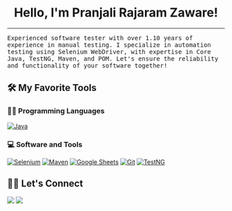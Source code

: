 <h1 align="center">Hello, I'm Pranjali Rajaram Zaware!</h1>

<!--<img src="https://media.giphy.com/media/hvRJCLFzcasrR4ia7z/giphy.gif" width="30"></h1>-->
<!-- <img src="https://komarev.com/ghpvc/?username=yashitanamdeo&label=Profile%20Views&color=0e75b6&style=flat" align='right' alt="yashitanamdeo" />-->
<!--  <img src="https://gpvc.arturio.dev/yashitanamdeo" alt="Profile views" align='right'/> <a href="https://github.com/yashitanamdeo/yashitanamdeo/"> </a> update  -->


<!-- Typing SVG by DenverCoder1 - https://github.com/DenverCoder1/readme-typing-svg -->

<hr/>
<samp> Experienced software tester with over 1.10 years of experience in manual testing. I specialize in automation testing using Selenium WebDriver, with expertise in Core Java, TestNG, Maven, and POM. Let's ensure the reliability and functionality of your software together!


</samp>



## 🛠️ My Favorite Tools

### 👨‍💻 Programming Languages

<p>
    <a href="https://github.com/search?q=user%3ADenverCoder1+is%3Arepo+language%3Ajava"><img alt="Java" src="https://img.shields.io/badge/Java-%23007396.svg?logo=java&logoColor=white"></a>
</p>  
    




### 💻 Software and Tools

<p>
    <a href="#"><img alt="Selenium" src="https://img.shields.io/badge/Selenium%20-%23FF0000.svg?logo=Selenium&logoColor=white"></a>
     <a href="#"><img alt="Maven" src="https://img.shields.io/badge/Maven%20-%23FF0000.svg?logo=Maven&logoColor=white"></a>
      <a href="#"><img alt="Google Sheets" src="https://img.shields.io/badge/Google%20Sheets%20-%2334A853.svg?logo=google%20sheets&logoColor=white"></a>
      <a href="#"><img alt="Git" src="https://img.shields.io/badge/Git%20-%23F05033.svg?logo=git&logoColor=white"></a>
        <a href="#"><img alt="TestNG" src="https://img.shields.io/badge/TestNG%20-%23F05033.svg?logo=TestNG&logoColor=white"></a>
   
    
</p>


## 🙋‍♀️ Let's Connect

<p align="center">

<a href="https://www.linkedin.com/in/pranjali-zaware-b5b93b28a/"><img src="https://img.shields.io/badge/-PranjaliZaware-0077B5?style=flat&logo=Linkedin&logoColor=white"/></a>
<a href="mailto:pranjalizaware82@gmail.com"><img src="https://img.shields.io/badge/-pranjalizaware82@gmail.com-D14836?style=flat&logo=Gmail&logoColor=white"/></a>

</p>

